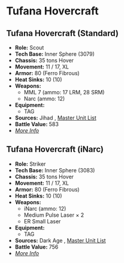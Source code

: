 # Tufana Hovercraft 

## Tufana Hovercraft (Standard) 

- **Role:** Scout 
- **Tech Base:** Inner Sphere (3079) 
- **Chassis:** 35 tons Hover 
- **Movement:** 11 / 17, XL 
- **Armor:** 80 (Ferro Fibrous) 
- **Heat Sinks:** 10 (10) 
- **Weapons:** 
  - MML 7 (ammo: 17 LRM, 28 SRM) 
  - Narc (ammo: 12) 
- **Equipment:** 
  - TAG 
- **Sources:** Jihad , [Master Unit List](http://masterunitlist.info/Unit/Details/3314/tufana-hovercraft-standard) 
- **Battle Value:** 583 
- [*More Info*](tufana_hovercraft/tufana_hovercraft_standard.md) 

## Tufana Hovercraft (iNarc) 

- **Role:** Striker 
- **Tech Base:** Inner Sphere (3083) 
- **Chassis:** 35 tons Hover 
- **Movement:** 11 / 17, XL 
- **Armor:** 80 (Ferro Fibrous) 
- **Heat Sinks:** 10 (10) 
- **Weapons:** 
  - iNarc (ammo: 12) 
  - Medium Pulse Laser × 2 
  - ER Small Laser 
- **Equipment:** 
  - TAG 
- **Sources:** Dark Age , [Master Unit List](http://masterunitlist.info/Unit/Details/3313/tufana-hovercraft-inarc) 
- **Battle Value:** 756 
- [*More Info*](tufana_hovercraft/tufana_hovercraft_inarc.md) 

